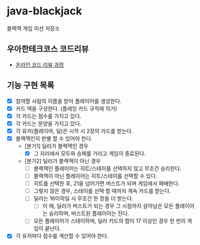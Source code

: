 # java-blackjack
블랙잭 게임 미션 저장소

## 우아한테크코스 코드리뷰
* [온라인 코드 리뷰 과정](https://github.com/woowacourse/woowacourse-docs/blob/master/maincourse/README.md)

## 기능 구현 목록

- [x] 참여할 사람의 이름을 받아 플레이어를 생성한다.
- [X] 카드 덱을 구성한다. (플레잉 카드 규칙에 의거)
- [x] 각 카드는 점수를 가지고 있다.
- [x] 각 카드는 문양을 가지고 있다.
- [x] 각 유저(플레이어, 딜)은 시작 시 2장의 카드를 받는다.
- [x] 블랙잭인지 판별 할 수 있어야 한다.  
  - [분기1] 딜러가 블랙잭인 경우
    - [x] 그 자리에서 모두와 승패를 가리고 게임이 종료된다.
  - [분기2] 딜러가 블랙잭이 아닌 경우
    - [ ] 블랙잭인 플레이어는 히트/스테이를 선택하지 않고 무조건 승리한다.
    - [ ] 블랙잭이 아닌 플레이어는 히트/스테이를 선택할 수 있다.
     - [ ] 히트를 선택한 후, 21을 넘어가면 버스트가 되며 게임에서 패배한다.
     - [ ] 그렇지 않은 경우, 스테이를 선택 할 때까지 계속 카드를 받는다.
    - [ ] 딜러는 16이하일 시 무조건 한 장을 더 받는다.
      - [ ] 이 때, 딜러가 버스트가 되는 경우 그 시점까지 살아남은 모든 플레이어는 승리하며, 버스트된 플레이어는 진다.
    - [ ] 모든 플레이어가 스테이하며, 딜러 카드의 합이 17 이상인 경우 한 번의 게임이 끝난다.
- [x] 각 유저마다 점수를 계산할 수 있어야 한다.